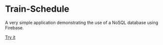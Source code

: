 # Train-Schedule

A very simple application demonstrating the use of a NoSQL database using Firebase.

[Try it](bmccutchanjr.github.io/Train-Schedule/)